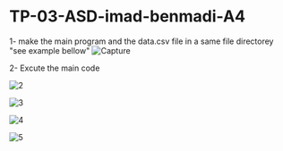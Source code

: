# TP-03-ASD-imad-benmadi-A4


1- make the main program and the data.csv file in a same file directorey "see example bellow"
![Capture](https://user-images.githubusercontent.com/106430872/211680564-ebf27294-8175-40c1-ab8c-0ccbb9809a46.PNG)

2- Excute the main code 

![2](https://user-images.githubusercontent.com/106430872/211680737-a6525a92-ede9-4b4f-87b1-50b49f232e72.PNG)

![3](https://user-images.githubusercontent.com/106430872/211681019-d83f99bf-c9c7-4446-85d8-f7cac8d0c57a.PNG)

![4](https://user-images.githubusercontent.com/106430872/211681162-70bf89e8-08c6-40d3-bc55-49459632f691.PNG)

![5](https://user-images.githubusercontent.com/106430872/211681759-61d77b01-dccf-4e09-af33-d28c223b5343.PNG)
